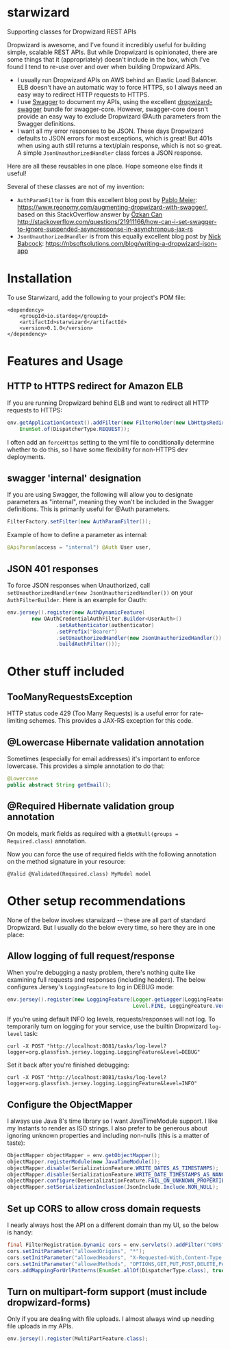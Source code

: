 # starwizard

Supporting classes for Dropwizard REST APIs

Dropwizard is awesome, and I've found it incredibly useful for building simple, scalable REST APIs. But while Dropwizard is opinionated, there are some things that it (appropriately) doesn't include in the box, which I've found I tend to re-use over and over when building Dropwizard APIs.

* I usually run Dropwizard APIs on AWS behind an Elastic Load Balancer. ELB doesn't have an automatic way to force HTTPS, so I always need an easy way to redirect HTTP requests to HTTPS.
* I use [Swagger](http://swagger.io/) to document my APIs, using the excellent [dropwizard-swagger](https://github.com/smoketurner/dropwizard-swagger) bundle for swagger-core. However, swagger-core doesn't provide an easy way to exclude Dropwizard @Auth parameters from the Swagger definitions.
* I want all my error responses to be JSON. These days Dropwizard defaults to JSON errors for most exceptions, which is great! But 401s when using auth still returns a text/plain response, which is not so great. A simple `JsonUnauthorizedHandler` class forces a JSON response.

Here are all these reusables in one place. Hope someone else finds it useful!

Several of these classes are not of my invention:
  * `AuthParamFilter` is from this  excellent blog post by [Pablo Meier](https://github.com/pablo-meier): https://www.reonomy.com/augmenting-dropwizard-with-swagger/, based on this StackOverflow answer by [Özkan Can](http://stackoverflow.com/users/2494590/%C3%96zkan-can) http://stackoverflow.com/questions/21911166/how-can-i-set-swagger-to-ignore-suspended-asyncresponse-in-asynchronous-jax-rs
  * `JsonUnauthorizedHandler` is from this equally excellent blog post by [Nick Babcock](https://github.com/nickbabcock): https://nbsoftsolutions.com/blog/writing-a-dropwizard-json-app

# Installation

To use Starwizard, add the following to your project's POM file:

```
<dependency>
    <groupId>io.stardog</groupId>
    <artifactId>starwizard</artifactId>
    <version>0.1.0</version>
</dependency>
```

# Features and Usage

## HTTP to HTTPS redirect for Amazon ELB

If you are running Dropwizard behind ELB and want to redirect all HTTP requests to HTTPS:

```java
env.getApplicationContext().addFilter(new FilterHolder(new LbHttpsRedirectFilter()), "/*",
    EnumSet.of(DispatcherType.REQUEST));
```

I often add an `forceHttps` setting to the yml file to conditionally determine whether to do this, so I have some flexibility for non-HTTPS dev deployments.

## swagger 'internal' designation

If you are using Swagger, the following will allow you to designate parameters as "internal", meaning they won't be included in the Swagger definitions. This is primarily useful for @Auth parameters.

```java
FilterFactory.setFilter(new AuthParamFilter());
```

Example of how to define a parameter as internal:
```java
@ApiParam(access = "internal") @Auth User user,
```

## JSON 401 responses

To force JSON responses when Unauthorized, call `setUnauthorizedHandler(new JsonUnauthorizedHandler())` on your `AuthFilterBuilder`. Here is an example for Oauth:

```java
env.jersey().register(new AuthDynamicFeature(
        new OAuthCredentialAuthFilter.Builder<UserAuth>()
                .setAuthenticator(authenticator)
                .setPrefix("Bearer")
                .setUnauthorizedHandler(new JsonUnauthorizedHandler())
                .buildAuthFilter()));
```


# Other stuff included

## TooManyRequestsException

HTTP status code 429 (Too Many Requests) is a useful error for rate-limiting schemes. This provides a JAX-RS exception for this code.

## @Lowercase Hibernate validation annotation

Sometimes (especially for email addresses) it's important to enforce lowercase. This provides a simple annotation to do that:

```java
@Lowercase
public abstract String getEmail();
```

## @Required Hibernate validation group annotation

On models, mark fields as required with a `@NotNull(groups = Required.class)` annotation.

Now you can force the use of required fields with the following annotation on the method signature in your resource:

``@Valid @Validated(Required.class) MyModel model``

# Other setup recommendations

None of the below involves starwizard -- these are all part of standard Dropwizard. But I usually do the below every time, so here they are in one place:

## Allow logging of full request/response

When you're debugging a nasty problem, there's nothing quite like examining full requests and responses (including headers). The below configures Jersey's `LoggingFeature` to log in DEBUG mode:

```java
env.jersey().register(new LoggingFeature(Logger.getLogger(LoggingFeature.DEFAULT_LOGGER_NAME),
                                         Level.FINE, LoggingFeature.Verbosity.PAYLOAD_ANY, 100000));
```

If you're using default INFO log levels, requests/responses will not log. To temporarily turn on logging for your service, use the builtin Dropwizard `log-level` task:

```shell
curl -X POST "http://localhost:8081/tasks/log-level?logger=org.glassfish.jersey.logging.LoggingFeature&level=DEBUG"
```

Set it back after you're finished debugging:

```shell
curl -X POST "http://localhost:8081/tasks/log-level?logger=org.glassfish.jersey.logging.LoggingFeature&level=INFO"
```

## Configure the ObjectMapper

I always use Java 8's time library so I want JavaTimeModule support. I like my Instants to render as ISO strings. I also prefer to be generous about ignoring unknown properties and including non-nulls (this is a matter of taste):

```java
ObjectMapper objectMapper = env.getObjectMapper();
objectMapper.registerModule(new JavaTimeModule());
objectMapper.disable(SerializationFeature.WRITE_DATES_AS_TIMESTAMPS);
objectMapper.disable(SerializationFeature.WRITE_DATE_TIMESTAMPS_AS_NANOSECONDS);
objectMapper.configure(DeserializationFeature.FAIL_ON_UNKNOWN_PROPERTIES, false);
objectMapper.setSerializationInclusion(JsonInclude.Include.NON_NULL);
```

## Set up CORS to allow cross domain requests

I nearly always host the API on a different domain than my UI, so the below is handy:

```java
final FilterRegistration.Dynamic cors = env.servlets().addFilter("CORS", CrossOriginFilter.class);
cors.setInitParameter("allowedOrigins", "*");
cors.setInitParameter("allowedHeaders", "X-Requested-With,Content-Type,Accept,Origin,Authorization");
cors.setInitParameter("allowedMethods", "OPTIONS,GET,PUT,POST,DELETE,PATCH,HEAD");
cors.addMappingForUrlPatterns(EnumSet.allOf(DispatcherType.class), true, "/*");
```

## Turn on multipart-form support (must include dropwizard-forms)

Only if you are dealing with file uploads. I almost always wind up needing file uploads in my APIs.

```java
env.jersey().register(MultiPartFeature.class);
```
